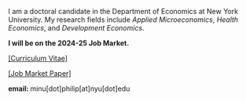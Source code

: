 
I am a doctoral candidate in the Department of Economics at New York University. 
My research fields include *Applied Microeconomics*, *Health Economics*, and *Development Economics*. 


<b> I will be on the 2024-25 Job Market. </b>
<!-- My broad research interests are in studying health and socio-economic choices/outcomes of individuals in developing countries, as well as the role of norms, identities, political economy or psychology in shaping them. -->


<a href="Files/PhilipMinu_CV.pdf">[Curriculum Vitae]</a>
<br>
<!--<br><a href="https://scholar.google.com/citations?user=yqwUdjkAAAAJ&hl=en">[Google Scholar]</a>
<br> -->
<a href="../../Files/PhilipMinu_JMPDraft.pdf"> [Job Market Paper] </a>
<br>
<p> <b> email: </b> minu[dot]philip[at]nyu[dot]edu </p>






